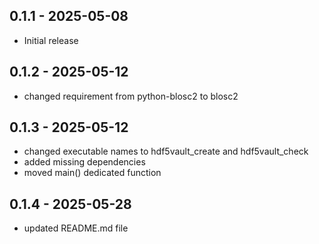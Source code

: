 ## 0.1.1 - 2025-05-08
- Initial release

## 0.1.2 - 2025-05-12
- changed requirement from python-blosc2 to blosc2

## 0.1.3 - 2025-05-12
- changed executable names to hdf5vault_create and hdf5vault_check
- added missing dependencies
- moved main() dedicated function

## 0.1.4 - 2025-05-28
- updated README.md file